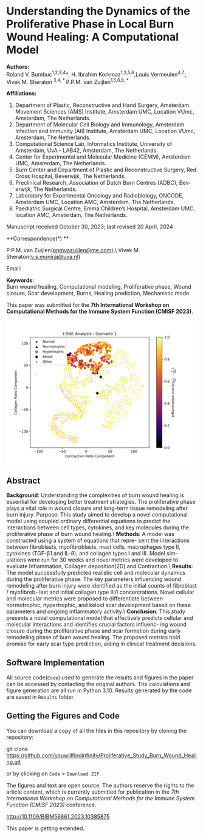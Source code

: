 # Understanding the Dynamics of the Proliferative Phase in Local Burn Wound Healing: A Computational Model

**Authors:**  
Roland V. Bumbuc<sup>1,2,3,4</sup>†, H. Ibrahim Korkmaz<sup>1,2,5,6</sup>,Louis Vermeulen<sup>4,7,</sup>, Vivek M. Sheraton<sup> 3,4, * </sup> P.P.M. van Zuijlen<sup>1,5,6,8, * </sup>

**Affiliations:**
1. Department of Plastic, Reconstructive and Hand Surgery, Amsterdam Movement Sciences (AMS) Institute, Amsterdam UMC, Location VUmc,
Amsterdam, The Netherlands.
2. Department of Molecular Cell Biology and Immunology, Amsterdam Infection and Immunity (AII) Institute, Amsterdam UMC, Location VUmc,
Amsterdam, The Netherlands.
3. Computational Science Lab, Informatics Institute, University of Amsterdam, UvA - LAB42, Amsterdam, The Netherlands.
4. Center for Experimental and Molecular Medicine (CEMM), Amsterdam UMC, Amsterdam, The Netherlands.
5. Burn Center and Department of Plastic and Reconstructive Surgery, Red Cross Hospital, Beverwijk, The Netherlands.
6. Preclinical Research, Association of Dutch Burn Centres (ADBC), Bev- erwijk, The Netherlands.
7. Laboratory for Experimental Oncology and Radiobiology, ONCODE, Amsterdam UMC, Location AMC, Amsterdam, The Netherlands.
8. Paediatric Surgical Centre, Emma Children’s Hospital, Amsterdam UMC, location AMC, Amsterdam, The Netherlands.
   
Manuscript received October 30, 2023; last revised 20 April, 2024

**Correspondence(*) **

 P.P.M. van Zuijlen(ppmvazuijlen@me.com),\\
 Vivek M. Sheraton(v.s.muniraj@uva.nl)

Email: 

**Keywords:**  
Burn wound healing, Computational modeling, Proliferative phase, Wound closure, Scar development, Burns, Healing prediction, Mechanistic mode

This paper was submitted for the **7th International Workshop on Computational Methods for the Immune System Function (CMISF 2023)**.

![Image](https://github.com/youwillfindinfinity/Proliferative_Study_Burn_Wound_Healing/blob/b738ac006106ef4eca63186d2903d859cfe82e87/Results/Figure3(D1).png)

## Abstract

**Background**: Understanding the complexities of burn wound healing is essential
for developing better treatment strategies. The proliferative phase plays a vital
role in wound closure and long-term tissue remodeling after burn injury.
Purpose: This study aimed to develop a novel computational model using
coupled ordinary differential equations to predict the interactions between cell
types, cytokines, and key molecules during the proliferative phase of burn wound
healing.\\
**Methods**: A model was constructed using a system of equations that repre-
sent the interactions between fibroblasts, myofibroblasts, mast cells, macrophages
type II, cytokines (TGF-β1 and IL-8), and collagen types I and III. Model sim-
ulations were run for 30 weeks and novel metrics were developed to evaluate
Inflammation, Collagen deposition(2D) and Contraction.\\
**Results**: The model successfully predicted realistic cell and molecular dynamics
during the proliferative phase. The key parameters influencing wound remodeling
after burn injury were identified as the initial counts of fibroblast / myofibrob-
last and initial collagen type III/I concentrations. Novel cellular and molecular
metrics were proposed to differentiate between normotrophic, hypertrophic, and
keloid scar development based on these parameters and ongoing inflammatory
activity.\\
**Conclusion**: This study presents a novel computational model that effectively
predicts cellular and molecular interactions and identifies crucial factors influenc-
ing wound closure during the proliferative phase and scar formation during early
remodeling phase of burn wound healing. The proposed metrics hold promise for
early scar type prediction, aiding in clinical treatment decisions.

## Software Implementation

All source code(`Code`) used to generate the results and figures in the paper can be accessed by contacting the original authors. The calculations and figure generation are all run in Python 3.10. Results generated by the code are saved in `Results` folder.


## Getting the Figures and Code

You can download a copy of all the files in this repository by cloning the repository:

git clone https://github.com/youwillfindinfinity/Proliferative_Study_Burn_Wound_Healing.git

or by clicking on `Code` > `Download ZIP`.

The figures and text are open source. The authors reserve the rights to the article content, which is currently submitted for publication in the *7th International Workshop on Computational Methods for the Immune System Function (CMISF 2023)* conference.

http://10.1109/BIBM58861.2023.10385875

This paper is getting extended.

